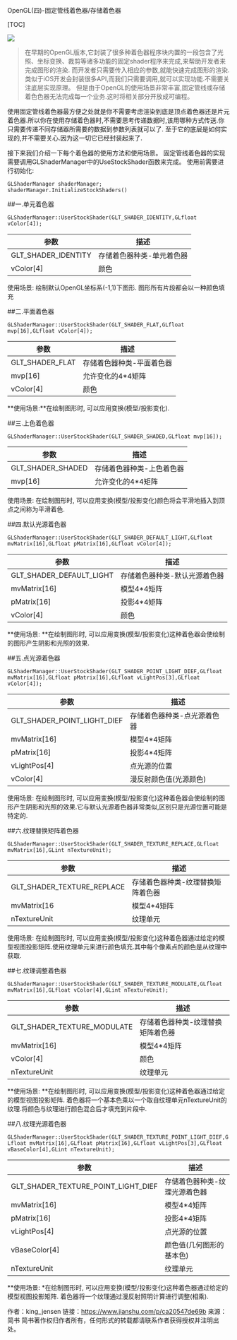OpenGL(四)-固定管线着色器/存储着色器

[TOC]

![](https://upload-images.jianshu.io/upload_images/2500437-0c36abf51a1037da.jpg?imageMogr2/auto-orient/strip%7CimageView2/2/w/637)

>在早期的OpenGL版本,它封装了很多种着色器程序块内置的一段包含了光 照、坐标变换、裁剪等诸多功能的固定shader程序来完成,来帮助开发者来完成图形的渲染. 而开发者只需要传入相应的参数,就能快速完成图形的渲染. 类似于iOS开发会封装很多API,⽽我们只需要调用,就可以实现功能.不需要关注底层实现原理。
但是由于OpenGL的使⽤场景⾮常丰富,固定管线或存储着⾊色器⽆法完成每⼀个业务.这时将相关部分开放成可编程。

使用固定管线着色器最方便之处就是你不需要考虑渲染到底是顶点着色器还是片元着色器.所以你在使用存储着色器时,不需要思考传递数据时,该用哪种方式传送.你只需要传递不同存储器所需要的数据到参数列表就可以了. 至于它的底层是如何实现的,并不需要关心.因为这一切它已经封装起来了.

接下来我们介绍一下每个着色器的使用方法和使用场景。
固定管线着色器的实现需要调用GLShaderManager中的UseStockShader函数来完成。
使用前需要进行初始化:
```
GLShaderManager shaderManager;
shaderManager.InitializeStockShaders()
```

##一.单元着色器
```
GLShaderManager::UserStockShader(GLT_SHADER_IDENTITY,GLfloat vColor[4]);
```

|参数|描述|
|----|----|
|GLT_SHADER_IDENTITY|存储着色器种类-单元着色器|
|vColor[4]|颜色|

使⽤场景: 绘制默认OpenGL坐标系(-1,1)下图形. 图形所有⽚段都会以⼀种颜色填充

##二.平面着色器
```
GLShaderManager::UserStockShader(GLT_SHADER_FLAT,GLfloat mvp[16],GLfloat vColor[4]);
```
|参数|描述|
|----|----|
|GLT_SHADER_FLAT|存储着色器种类-平面着色器|
|mvp[16]|允许变化的4*4矩阵|
|vColor[4]|颜色|

**使⽤场景:**在绘制图形时, 可以应⽤变换(模型/投影变化).

##三.上色着色器
```
GLShaderManager::UserStockShader(GLT_SHADER_SHADED,GLfloat mvp[16]);
```
|参数|描述|
|----|----|
|GLT_SHADER_SHADED|存储着色器种类-上色着色器|
|mvp[16]|允许变化的4*4矩阵|

使⽤场景: 在绘制图形时, 可以应⽤变换(模型/投影变化)颜色将会平滑地插⼊到顶点之间称为平滑着色.

##四.默认光源着色器
```
GLShaderManager::UserStockShader(GLT_SHADER_DEFAULT_LIGHT,GLfloat mvMatrix[16],GLfloat pMatrix[16],GLfloat vColor[4]);
```
|参数|描述|
|----|----|
|GLT_SHADER_DEFAULT_LIGHT|存储着色器种类-默认光源着色器|
|mvMatrix[16]|模型4*4矩阵|
|pMatrix[16]|投影4\*4矩阵|
|vColor[4]|颜色|

**使⽤场景: **在绘制图形时, 可以应用变换(模型/投影变化)这种着色器会使绘制的图形产生阴影和光照的效果.

##五.点光源着色器
```
GLShaderManager::UserStockShader(GLT_SHADER_POINT_LIGHT_DIEF,GLfloat mvMatrix[16],GLfloat pMatrix[16],GLfloat vLightPos[3],GLfloat vColor[4]);
```
|参数|描述|
|----|----|
|GLT_SHADER_POINT_LIGHT_DIEF|存储着色器种类-点光源着色器|
|mvMatrix[16]|模型4\*4矩阵|
|pMatrix[16]|投影4*4矩阵|
|vLightPos[4]|点光源的位置|
|vColor[4]|漫反射颜色值(光源颜色)|

使⽤场景: 在绘制图形时, 可以应用变换(模型/投影变化)这种着色器会使绘制的图形产⽣阴影和光照的效果.它与默认光源着色器非常类似,区别只是光源位置可能是特定的.

##六.纹理替换矩阵着色器
```
GLShaderManager::UserStockShader(GLT_SHADER_TEXTURE_REPLACE,GLfloat mvMatrix[16],GLint nTextureUnit);
```
|参数|描述|
|----|----|
|GLT_SHADER_TEXTURE_REPLACE|存储着色器种类-纹理替换矩阵着色器|
|mvMatrix[16|模型4*4矩阵|
|nTextureUnit|纹理单元|

使⽤场景: 在绘制图形时, 可以应用变换(模型/投影变化)这种着色器通过给定的模型视图投影矩阵.使⽤纹理单元来进行颜色填充.其中每个像素点的颜⾊是从纹理中获取.

##七.纹理调整着色器
```
GLShaderManager::UserStockShader(GLT_SHADER_TEXTURE_MODULATE,GLfloat mvMatrix[16],GLfloat vColor[4],GLint nTextureUnit);
```
|参数|描述|
|----|----|
|GLT_SHADER_TEXTURE_MODULATE|存储着色器种类-纹理替换矩阵着色器|
|mvMatrix[16]|模型4*4矩阵|
|vColor[4]|颜色|
|nTextureUnit|纹理单元|

**使⽤场景: **在绘制图形时, 可以应用变换(模型/投影变化)这种着色器通过给定的模型视图投影矩阵. 着色器将一个基本⾊乘以一个取⾃纹理单元nTextureUnit的纹理.将颜色与纹理进行颜⾊混合后才填充到⽚段中.

##八.纹理光源着色器
```
GLShaderManager::UserStockShader(GLT_SHADER_TEXTURE_POINT_LIGHT_DIEF,G Lfloat mvMatrix[16],GLfloat pMatrix[16],GLfloat vLightPos[3],GLfloat vBaseColor[4],GLint nTextureUnit);
```
|参数|描述|
|----|----|
|GLT_SHADER_TEXTURE_POINT_LIGHT_DIEF|存储着色器种类-纹理光源着色器|
|mvMatrix[16]|模型4\*4矩阵|
|pMatrix[16]|投影4\*4矩阵|
|vLightPos[4]|点光源的位置|
|vBaseColor[4]|颜色值(⼏何图形的基本色)|
|nTextureUnit|纹理单元|

**使⽤场景: *在绘制图形时, 可以应用变换(模型/投影变化)这种着色器通过给定的模型视图投影矩阵. 着色器将⼀个纹理通过漫反射照明计算进行调整(相乘).




作者：king_jensen
链接：https://www.jianshu.com/p/ca20547de69b
来源：简书
简书著作权归作者所有，任何形式的转载都请联系作者获得授权并注明出处。